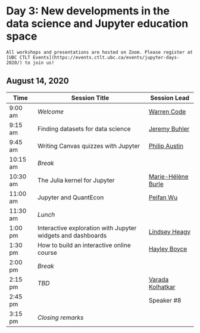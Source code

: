 # Day 3: New developments in the data science and Jupyter education space

```{important}
All workshops and presentations are hosted on Zoom. Please register at [UBC CTLT Events](https://events.ctlt.ubc.ca/events/jupyter-days-2020/) to join us!
```

## August 14, 2020

| Time | Session Title | Session Lead |
| -- | -- | -- |
| 9:00 am  | *Welcome* | [Warren Code](speakers.html#warren-code) |
| 9:15 am | Finding datasets for data science | [Jeremy Buhler](speakers.html#jeremy-buhler) |
| 9:45 am | Writing Canvas quizzes with Jupyter | [Philip Austin](speakers.html#philip-austin) |
| 10:15 am | *Break* | |
| 10:30 am | The Julia kernel for Jupyter | [Marie-Hélène Burle](speakers.html#marie-helene-burle) |
| 11:00 am  | Jupyter and QuantEcon | [Peifan Wu](speakers.html#peifan-wu) |
| 11:30 am | *Lunch* | |
| 1:00 pm  | Interactive exploration with Jupyter widgets and dashboards | [Lindsey Heagy](speakers.html#lindsey-heagy) |
| 1:30 pm | How to build an interactive online course | [Hayley Boyce](speakers.html#hayley-boyce) |
| 2:00 pm  | *Break* | |
| 2:15 pm  | *TBD* | [Varada Kolhatkar](#varada-kolhatkar) |
| 2:45 pm  | | Speaker #8 |
| 3:15 pm  | *Closing remarks* | |
